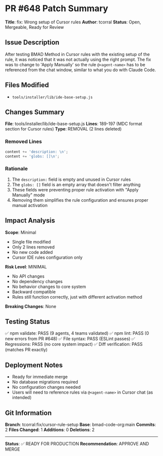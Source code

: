 # PR #648 Patch Summary

**Title**: fix: Wrong setup of Cursor rules
**Author**: tcorral
**Status**: Open, Mergeable, Ready for Review

## Issue Description

After testing BMAD Method in Cursor rules with the existing setup of the rule, it was noticed that it was not actually using the right prompt. The fix was to change to 'Apply Manually' so the rule `@<agent-name>` has to be referenced from the chat window, similar to what you do with Claude Code.

## Files Modified

- `tools/installer/lib/ide-base-setup.js`

## Changes Summary

**File**: tools/installer/lib/ide-base-setup.js
**Lines**: 189-197 (MDC format section for Cursor rules)
**Type**: REMOVAL (2 lines deleted)

### Removed Lines

```javascript
content += 'description: \n';
content += 'globs: []\n';
```

### Rationale

1. The `description:` field is empty and unused in Cursor rules
2. The `globs: []` field is an empty array that doesn't filter anything
3. These fields were preventing proper rule activation with "Apply Manually" mode
4. Removing them simplifies the rule configuration and ensures proper manual activation

## Impact Analysis

**Scope**: Minimal

- Single file modified
- Only 2 lines removed
- No new code added
- Cursor IDE rules configuration only

**Risk Level**: MINIMAL

- No API changes
- No dependency changes
- No behavior changes to core system
- Backward compatible
- Rules still function correctly, just with different activation method

**Breaking Changes**: None

## Testing Status

✅ npm validate: PASS (9 agents, 4 teams validated)
✅ npm lint: PASS (0 new errors from PR #648)
✅ File syntax: PASS (ESLint passes)
✅ Regressions: PASS (no core system impact)
✅ Diff verification: PASS (matches PR exactly)

## Deployment Notes

- Ready for immediate merge
- No database migrations required
- No configuration changes needed
- Users will need to reference rules via `@<agent-name>` in Cursor chat (as intended)

## Git Information

**Branch**: tcorral:fix/cursor-rule-setup
**Base**: bmad-code-org:main
**Commits**: 2
**Files Changed**: 1
**Additions**: 0
**Deletions**: 2

---

**Status**: ✅ READY FOR PRODUCTION
**Recommendation**: APPROVE AND MERGE
